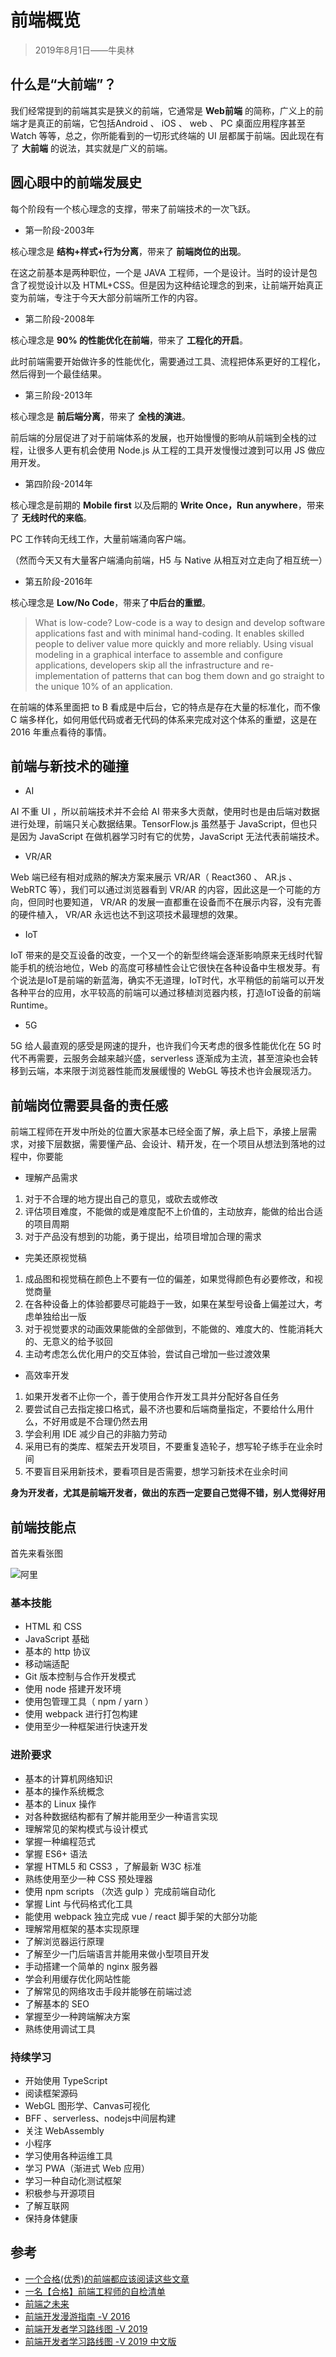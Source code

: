 # 前端概览

>2019年8月1日——牛奥林

## 什么是“大前端”？

我们经常提到的前端其实是狭义的前端，它通常是 **Web前端** 的简称，广义上的前端才是真正的前端，它包括Android 、 iOS 、 web 、 PC 桌面应用程序甚至 Watch 等等，总之，你所能看到的一切形式终端的 UI 层都属于前端。因此现在有了 **大前端** 的说法，其实就是广义的前端。

## 圆心眼中的前端发展史

每个阶段有一个核心理念的支撑，带来了前端技术的一次飞跃。

- 第一阶段-2003年

核心理念是 **结构+样式+行为分离**，带来了 **前端岗位的出现**。

在这之前基本是两种职位，一个是 JAVA 工程师，一个是设计。当时的设计是包含了视觉设计以及 HTML+CSS。但是因为这种结论理念的到来，让前端开始真正变为前端，专注于今天大部分前端所工作的内容。

- 第二阶段-2008年

核心理念是 **90% 的性能优化在前端**，带来了 **工程化的开启**。

此时前端需要开始做许多的性能优化，需要通过工具、流程把体系更好的工程化，然后得到一个最佳结果。

- 第三阶段-2013年

核心理念是 **前后端分离**，带来了 **全栈的演进**。

前后端的分层促进了对于前端体系的发展，也开始慢慢的影响从前端到全栈的过程，让很多人更有机会使用 Node.js 从工程的工具开发慢慢过渡到可以用 JS 做应用开发。

- 第四阶段-2014年

核心理念是前期的 **Mobile first** 以及后期的 **Write Once，Run anywhere**，带来了 **无线时代的来临**。

PC 工作转向无线工作，大量前端涌向客户端。

（然而今天又有大量客户端涌向前端，H5 与 Native 从相互对立走向了相互统一）

- 第五阶段-2016年

核心理念是 **Low/No Code**，带来了**中后台的重塑**。

> What is low-code? Low-code is a way to design and develop software applications fast and with minimal hand-coding. It enables skilled people to deliver value more quickly and more reliably. Using visual modeling in a graphical interface to assemble and configure applications, developers skip all the infrastructure and re-implementation of patterns that can bog them down and go straight to the unique 10% of an application.

在前端的体系里面把 to B 看成是中后台，它的特点是存在大量的标准化，而不像 C 端多样化，如何用低代码或者无代码的体系来完成对这个体系的重塑，这是在 2016 年重点看待的事情。

## 前端与新技术的碰撞

- AI

AI 不重 UI ，所以前端技术并不会给 AI 带来多大贡献，使用时也是由后端对数据进行处理，前端只关心数据结果。TensorFlow.js 虽然基于 JavaScript，但也只是因为 JavaScript 在做机器学习时有它的优势，JavaScript 无法代表前端技术。

- VR/AR

Web 端已经有相对成熟的解决方案来展示 VR/AR（ React360 、 AR.js 、 WebRTC 等），我们可以通过浏览器看到 VR/AR 的内容，因此这是一个可能的方向，但同时也要知道， VR/AR 的发展一直都重在设备而不在展示内容，没有完善的硬件植入， VR/AR 永远也达不到这项技术最理想的效果。

- IoT

IoT 带来的是交互设备的改变，一个又一个的新型终端会逐渐影响原来无线时代智能手机的统治地位，Web 的高度可移植性会让它很快在各种设备中生根发芽。有个说法是IoT是前端的新蓝海，确实不无道理，IoT时代，水平稍低的前端可以开发各种平台的应用，水平较高的前端可以通过移植浏览器内核，打造IoT设备的前端Runtime。

- 5G

5G 给人最直观的感受是网速的提升，也许我们今天考虑的很多性能优化在 5G 时代不再需要，云服务会越来越兴盛，serverless 逐渐成为主流，甚至渲染也会转移到云端，本来限于浏览器性能而发展缓慢的 WebGL 等技术也许会展现活力。

## 前端岗位需要具备的责任感

前端工程师在开发中所处的位置大家基本已经全面了解，承上启下，承接上层需求，对接下层数据，需要懂产品、会设计、精开发，在一个项目从想法到落地的过程中，你要能

- 理解产品需求

1. 对于不合理的地方提出自己的意见，或砍去或修改
2. 评估项目难度，不能做的或是难度配不上价值的，主动放弃，能做的给出合适的项目周期
3. 对于产品没有想到的功能，勇于提出，给项目增加合理的需求

- 完美还原视觉稿

1. 成品图和视觉稿在颜色上不要有一位的偏差，如果觉得颜色有必要修改，和视觉商量
2. 在各种设备上的体验都要尽可能趋于一致，如果在某型号设备上偏差过大，考虑单独给出一版
3. 对于视觉要求的动画效果能做的全部做到，不能做的、难度大的、性能消耗大的、无意义的给予驳回
4. 主动考虑怎么优化用户的交互体验，尝试自己增加一些过渡效果

- 高效率开发

1. 如果开发者不止你一个，善于使用合作开发工具并分配好各自任务
2. 要尝试自己去指定接口格式，最不济也要和后端商量指定，不要给什么用什么，不好用或是不合理仍然去用
3. 学会利用 IDE 减少自己的非脑力劳动
4. 采用已有的类库、框架去开发项目，不要重复造轮子，想写轮子练手在业余时间
5. 不要盲目采用新技术，要看项目是否需要，想学习新技术在业余时间

**身为开发者，尤其是前端开发者，做出的东西一定要自己觉得不错，别人觉得好用**

## 前端技能点

首先来看张图

![阿里](http://image.nalgd.top/%E8%A6%81%E6%B1%821.png)

### 基本技能

- HTML 和 CSS
- JavaScript 基础
- 基本的 http 协议
- 移动端适配
- Git 版本控制与合作开发模式
- 使用 node 搭建开发环境
- 使用包管理工具（ npm / yarn ）
- 使用 webpack 进行打包构建
- 使用至少一种框架进行快速开发

### 进阶要求

- 基本的计算机网络知识
- 基本的操作系统概念
- 基本的 Linux 操作
- 对各种数据结构都有了解并能用至少一种语言实现
- 理解常见的架构模式与设计模式
- 掌握一种编程范式
- 掌握 ES6+ 语法
- 掌握 HTML5 和 CSS3 ，了解最新 W3C 标准
- 熟练使用至少一种 CSS 预处理器
- 使用 npm scripts （次选 gulp ）完成前端自动化 
- 掌握 Lint 与代码格式化工具
- 能使用 webpack 独立完成 vue / react 脚手架的大部分功能
- 理解常用框架的基本实现原理
- 了解浏览器运行原理
- 了解至少一门后端语言并能用来做小型项目开发
- 手动搭建一个简单的 nginx 服务器
- 学会利用缓存优化网站性能
- 了解常见的网络攻击手段并能够在前端过滤
- 了解基本的 SEO
- 掌握至少一种跨端解决方案
- 熟练使用调试工具

### 持续学习

- 开始使用 TypeScript 
- 阅读框架源码
- WebGL 图形学、Canvas可视化
- BFF 、serverless、nodejs中间层构建
- 关注 WebAssembly
- 小程序
- 学习使用各种运维工具
- 学习 PWA（渐进式 Web 应用）
- 学习一种自动化测试框架
- 积极参与开源项目
- 了解互联网
- 保持身体健康

## 参考

- [一个合格(优秀)的前端都应该阅读这些文章](https://juejin.im/post/5d387f696fb9a07eeb13ea60?utm_source=gold_browser_extension#heading-15)
- [一名【合格】前端工程师的自检清单](https://juejin.im/post/5cc1da82f265da036023b628#heading-36)
- [前端之未来](https://www.yuque.com/zenany/up/the_future_frontend)
- [前端开发漫游指南 -V 2016](https://github.com/zenany/zenany.github.io/blob/master/_posts/about_frontend.md)
- [前端开发者学习路线图 -V 2019](https://roadmap.sh/frontend)
- [前端开发者学习路线图 -V 2019 中文版](https://github.com/ccloli/developer-roadmap-zh-CN)



